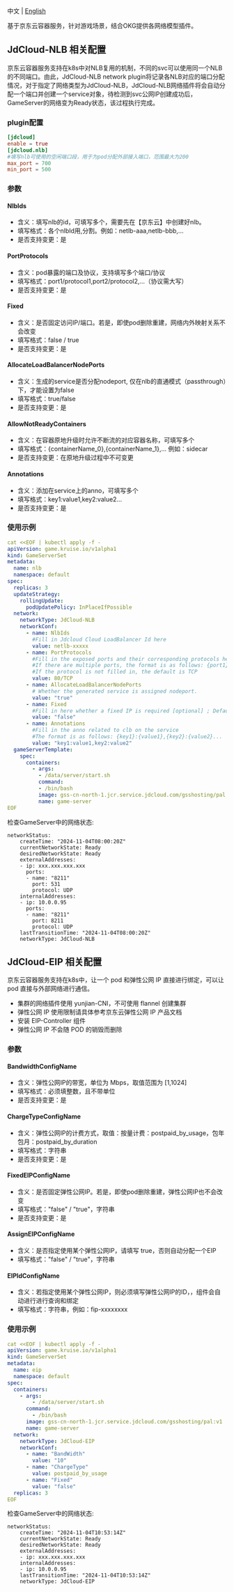 中文 | [English](./README.md)

基于京东云容器服务，针对游戏场景，结合OKG提供各网络模型插件。

## JdCloud-NLB 相关配置

京东云容器服务支持在k8s中对NLB复用的机制，不同的svc可以使用同一个NLB的不同端口。由此，JdCloud-NLB network plugin将记录各NLB对应的端口分配情况，对于指定了网络类型为JdCloud-NLB，JdCloud-NLB网络插件将会自动分配一个端口并创建一个service对象，待检测到svc公网IP创建成功后，GameServer的网络变为Ready状态，该过程执行完成。

### plugin配置
```toml
[jdcloud]
enable = true
[jdcloud.nlb]
#填写nlb可使用的空闲端口段，用于为pod分配外部接入端口，范围最大为200
max_port = 700
min_port = 500
```
### 参数
#### NlbIds
- 含义：填写nlb的id，可填写多个，需要先在【京东云】中创建好nlb。
- 填写格式：各个nlbId用,分割。例如：netlb-aaa,netlb-bbb,...
- 是否支持变更：是

#### PortProtocols
- 含义：pod暴露的端口及协议，支持填写多个端口/协议
- 填写格式：port1/protocol1,port2/protocol2,...（协议需大写）
- 是否支持变更：是

#### Fixed
- 含义：是否固定访问IP/端口。若是，即使pod删除重建，网络内外映射关系不会改变
- 填写格式：false / true
- 是否支持变更：是

#### AllocateLoadBalancerNodePorts
- 含义：生成的service是否分配nodeport, 仅在nlb的直通模式（passthrough）下，才能设置为false
- 填写格式：true/false
- 是否支持变更：是

#### AllowNotReadyContainers
- 含义：在容器原地升级时允许不断流的对应容器名称，可填写多个
- 填写格式：{containerName_0},{containerName_1},... 例如：sidecar
- 是否支持变更：在原地升级过程中不可变更

#### Annotations
- 含义：添加在service上的anno，可填写多个
- 填写格式：key1:value1,key2:value2...
- 是否支持变更：是


### 使用示例
```yaml
cat <<EOF | kubectl apply -f -
apiVersion: game.kruise.io/v1alpha1
kind: GameServerSet
metadata:
  name: nlb
  namespace: default
spec:
  replicas: 3
  updateStrategy:
    rollingUpdate:
      podUpdatePolicy: InPlaceIfPossible
  network:
    networkType: JdCloud-NLB
    networkConf:
      - name: NlbIds
        #Fill in Jdcloud Cloud LoadBalancer Id here
        value: netlb-xxxxx
      - name: PortProtocols
        #Fill in the exposed ports and their corresponding protocols here. 
        #If there are multiple ports, the format is as follows: {port1}/{protocol1},{port2}/{protocol2}...
        #If the protocol is not filled in, the default is TCP
        value: 80/TCP
      - name: AllocateLoadBalancerNodePorts
        # Whether the generated service is assigned nodeport.
        value: "true"
      - name: Fixed
        #Fill in here whether a fixed IP is required [optional] ; Default is false
        value: "false"
      - name: Annotations
        #Fill in the anno related to clb on the service
        #The format is as follows: {key1}:{value1},{key2}:{value2}...
        value: "key1:value1,key2:value2"
  gameServerTemplate: 
    spec:
      containers:
        - args:
          - /data/server/start.sh
          command:
          - /bin/bash
          image: gss-cn-north-1.jcr.service.jdcloud.com/gsshosting/pal:v1
          name: game-server
EOF
```

检查GameServer中的网络状态:
```
networkStatus:
    createTime: "2024-11-04T08:00:20Z"
    currentNetworkState: Ready
    desiredNetworkState: Ready
    externalAddresses:
    - ip: xxx.xxx.xxx.xxx
      ports:
      - name: "8211"
        port: 531
        protocol: UDP
    internalAddresses:
    - ip: 10.0.0.95
      ports:
      - name: "8211"
        port: 8211
        protocol: UDP
    lastTransitionTime: "2024-11-04T08:00:20Z"
    networkType: JdCloud-NLB
```


## JdCloud-EIP 相关配置
京东云容器服务支持在k8s中，让一个 pod 和弹性公网 IP 直接进行绑定，可以让 pod 直接与外部网络进行通信。
- 集群的网络插件使用 yunjian-CNI，不可使用 flannel 创建集群
- 弹性公网 IP 使用限制请具体参考京东云弹性公网 IP 产品文档
- 安装 EIP-Controller 组件
- 弹性公网 IP 不会随 POD 的销毁而删除

### 参数

#### BandwidthConfigName
- 含义：弹性公网IP的带宽，单位为 Mbps，取值范围为 [1,1024]
- 填写格式：必须填整数，且不带单位
- 是否支持变更：是

#### ChargeTypeConfigName
- 含义：弹性公网IP的计费方式，取值：按量计费：postpaid_by_usage，包年包月：postpaid_by_duration
- 填写格式：字符串
- 是否支持变更：是

#### FixedEIPConfigName
- 含义：是否固定弹性公网IP。若是，即使pod删除重建，弹性公网IP也不会改变
- 填写格式："false" / "true"，字符串
- 是否支持变更：是

#### AssignEIPConfigName
- 含义：是否指定使用某个弹性公网IP，请填写 true，否则自动分配一个EIP
- 填写格式："false" / "true"，字符串

#### EIPIdConfigName
- 含义：若指定使用某个弹性公网IP，则必须填写弹性公网IP的ID，，组件会自动进行进行查询和绑定
- 填写格式：字符串，例如：fip-xxxxxxxx

### 使用示例
```yaml
cat <<EOF | kubectl apply -f -
apiVersion: game.kruise.io/v1alpha1
kind: GameServerSet
metadata:
  name: eip
  namespace: default
spec:
  containers:
    - args:
        - /data/server/start.sh
      command:
        - /bin/bash
      image: gss-cn-north-1.jcr.service.jdcloud.com/gsshosting/pal:v1
      name: game-server
  network:
    networkType: JdCloud-EIP
    networkConf:
      - name: "BandWidth"
        value: "10"
      - name: "ChargeType"
        value: postpaid_by_usage
      - name: "Fixed"
        value: "false"
  replicas: 3
EOF
```

检查GameServer中的网络状态:
```
networkStatus:
    createTime: "2024-11-04T10:53:14Z"
    currentNetworkState: Ready
    desiredNetworkState: Ready
    externalAddresses:
    - ip: xxx.xxx.xxx.xxx
    internalAddresses:
    - ip: 10.0.0.95
    lastTransitionTime: "2024-11-04T10:53:14Z"
    networkType: JdCloud-EIP
```